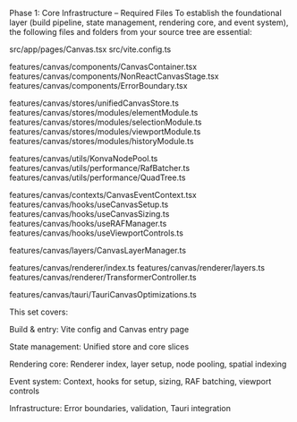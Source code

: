 Phase 1: Core Infrastructure – Required Files
To establish the foundational layer (build pipeline, state management, rendering core, and event system), the following files and folders from your source tree are essential:

src/app/pages/Canvas.tsx
src/vite.config.ts

features/canvas/components/CanvasContainer.tsx
features/canvas/components/NonReactCanvasStage.tsx
features/canvas/components/ErrorBoundary.tsx

features/canvas/stores/unifiedCanvasStore.ts
features/canvas/stores/modules/elementModule.ts
features/canvas/stores/modules/selectionModule.ts
features/canvas/stores/modules/viewportModule.ts
features/canvas/stores/modules/historyModule.ts

features/canvas/utils/KonvaNodePool.ts
features/canvas/utils/performance/RafBatcher.ts
features/canvas/utils/performance/QuadTree.ts

features/canvas/contexts/CanvasEventContext.tsx
features/canvas/hooks/useCanvasSetup.ts
features/canvas/hooks/useCanvasSizing.ts
features/canvas/hooks/useRAFManager.ts
features/canvas/hooks/useViewportControls.ts

features/canvas/layers/CanvasLayerManager.ts

features/canvas/renderer/index.ts
features/canvas/renderer/layers.ts
features/canvas/renderer/TransformerController.ts


features/canvas/tauri/TauriCanvasOptimizations.ts

This set covers:

Build & entry: Vite config and Canvas entry page

State management: Unified store and core slices

Rendering core: Renderer index, layer setup, node pooling, spatial indexing

Event system: Context, hooks for setup, sizing, RAF batching, viewport controls

Infrastructure: Error boundaries, validation, Tauri integration